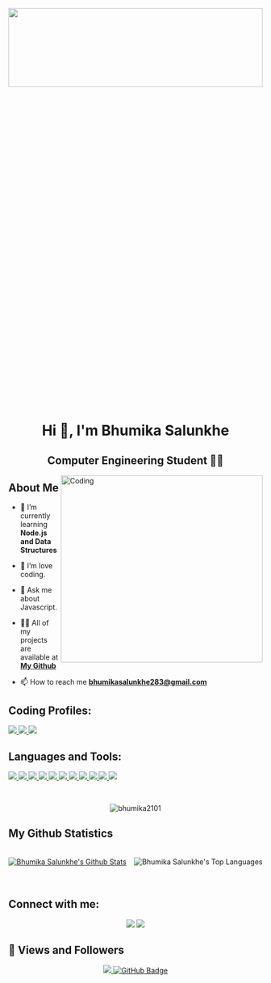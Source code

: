 
<img
  align="center"
  width="100%"
  height="20%"
  src="https://i.giphy.com/kyp0k7WuLz79is0azg.webp"
/>
<h1 align="center">Hi 👋, I'm Bhumika Salunkhe </h1>

<h2 align="center">Computer Engineering Student 👨‍💻 </h2>

<div align="center">

</div>
<img
  align="right"
  alt="Coding"
  width="400"
  height="370"
  src="https://github-production-user-asset-6210df.s3.amazonaws.com/74038190/271839927-f5d2d866-d25c-4873-8d82-425d2c62fc2e.gif"/>

## About Me

- 🌱 I’m currently learning **Node.js and Data Structures**

- 👯 I’m love coding.
 
- 💬 Ask me about Javascript.
  
- 👨‍💻 All of my projects are available at **[My Github](https://github.com/Bhumika2101?tab=repositories)**

- 📫 How to reach me **bhumikasalunkhe283@gmail.com**

## **Coding Profiles**:


<p align="left"> 
    <a href="https://www.leetcode.com/bhumika_salunkhe/" target="_blank"> <img src="https://img.icons8.com/external-tal-revivo-color-tal-revivo/48/undefined/external-level-up-your-coding-skills-and-quickly-land-a-job-logo-color-tal-revivo.png"/> </a>   
    <a href="https://www.codechef.com/users/bhumika28" target="_blank"> <img src="https://img.icons8.com/fluency/48/000000/codechef.png"/> </a>    
    <a href="https://www.hackerrank.com/@bhumikasalunkhe1?hr_r=1"
      target="_blank"> <img src="https://img.icons8.com/external-tal-revivo-shadow-tal-revivo/48/undefined/external-hackerrank-is-a-technology-company-that-focuses-on-competitive-programming-logo-shadow-tal-revivo.png"/> </a>   
</p>

## Languages and Tools:

<p align="left"> 
    <a href="https://developer.mozilla.org/en-US/docs/Web/JavaScript" target="_blank"> <img src="https://img.icons8.com/color/48/javascript--v1.png"/> </a>
    <a href="https://developer.mozilla.org/en-US/docs/Web/HTML" target="_blank"> <img src="https://img.icons8.com/color/48/html-5--v1.png"/> </a>
    <a href="https://developer.mozilla.org/en-US/docs/Web/CSS" target="_blank"> <img src="https://img.icons8.com/color/48/css3.png"/> </a>
    <a href="https://nodejs.org/en/docs" target="_blank"> <img src="https://img.icons8.com/color/48/nodejs.png"/> </a>
    <a href="https://www.java.com" target="_blank"> <img src="https://img.icons8.com/color/48/000000/java-coffee-cup-logo.png"/> </a>
    <a href="https://www.python.org" target="_blank"> <img src="https://img.icons8.com/color/48/000000/python.png"/> </a>     
    <a href="https://git-scm.com/" target="_blank"> <img src="https://img.icons8.com/color/48/000000/git.png"/> </a> 
    <a href="https://www.mongodb.com/" target="_blank"> <img src="https://img.icons8.com/color/48/000000/mongodb.png"/> </a>
    <a href="https://www.mysql.com/" target="_blank"> <img src="https://img.icons8.com/color/48/000000/mysql-logo.png"/> </a>
    <a href="https://www.postgresql.org" target="_blank"> <img src="https://img.icons8.com/color/48/000000/postgreesql.png"/> </a>
    <a href="https://code.visualstudio.com/" target="_blank"> <img src="https://img.icons8.com/color/48/undefined/visual-studio-code-2019.png"/> </a>
</p>

<br/>

<div align="center">
  <p><img align="center" color="black" src="https://github-readme-streak-stats.herokuapp.com/?user=bhumika2101&" alt="bhumika2101" /></p>
</div>



## My Github Statistics

<br/>
  <a href="https://github.com/bhumika2101/github-readme-stats"><img alt="Bhumika Salunkhe's Github Stats" src="https://github-readme-stats.vercel.app/api?username=bhumika2101&show_icons=true&count_private=true&theme=react&hide_border=true&bg_color=0D1117" /></a>
  <a href="https://github.com/bhumika2101/github-readme-stats"><img align="right" alt="Bhumika Salunkhe's Top Languages" src="https://github-readme-stats.vercel.app/api/top-langs/?username=bhumika2101&langs_count=8&count_private=true&layout=compact&theme=react&hide_border=true&bg_color=0D1117" /></a>
  <br/>


<br/>
<br/>


## Connect with me:

<p align="center">
  <a href = "https://linkedin.com/in/bhumika-salunkhe-02263725b"><img src="https://img.icons8.com/fluency/48/linkedin.png"/></a>
  <a href = "https://www.instagram.com/bhumika__salunkhe?igsh=aWttMWl1eDZyZ3Js"><img src="https://img.icons8.com/fluency/48/instagram-new.png"/></a>
</p>

## 👀 Views and Followers
<p align="center">
<a href="https://github.com/Meghna-DAS/github-profile-views-counter">
    <img src="https://komarev.com/ghpvc/?username=bhumika2101">
</a>
<a href="https://github.com/bhumika2101?tab=followers"><img src="https://img.shields.io/github/followers/bhumika2101?label=Followers&style=social" alt="GitHub Badge"></a>
</p>

